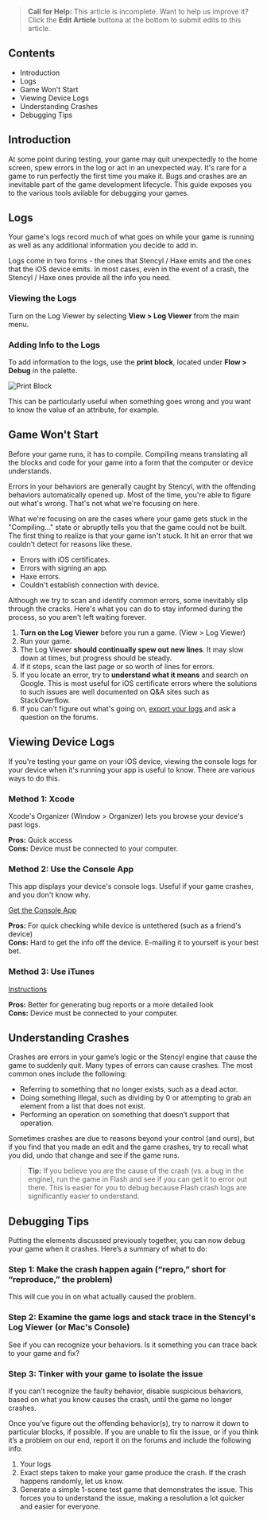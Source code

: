 > **Call for Help:** This article is incomplete. Want to help us improve it? Click the **Edit Article** buttona at the bottom to submit edits to this article.

## Contents

* Introduction
* Logs
* Game Won't Start
* Viewing Device Logs
* Understanding Crashes
* Debugging Tips
 

## Introduction

At some point during testing, your game may quit unexpectedly to the home screen, spew errors in the log or act in an unexpected way. It's rare for a game to run perfectly the first time you make it. Bugs and crashes are an inevitable part of the game development lifecycle. This guide exposes you to the various tools avilable for debugging your games.


## Logs

Your game's logs record much of what goes on while your game is running as well as any additional information you decide to add in.

Logs come in two forms - the ones that Stencyl / Haxe emits and the ones that the iOS device emits. In most cases, even in the event of a crash, the Stencyl / Haxe ones provide all the info you need.


### Viewing the Logs
Turn on the Log Viewer by selecting **View > Log Viewer** from the main menu.

### Adding Info to the Logs
To add information to the logs, use the **print block**, located under **Flow > Debug** in the palette.

![Print Block](http://static.stencyl.com/pedia2/blocks/flow/flow_debug/Print.png)

This can be particularly useful when something goes wrong and you want to know the value of an attribute, for example.

 

## Game Won't Start

Before your game runs, it has to compile. Compiling means translating all the blocks and code for your game into a form that the computer or device understands.

Errors in your behaviors are generally caught by Stencyl, with the offending behaviors automatically opened up. Most of the time, you're able to figure out what's wrong. That's not what we're focusing on here.

What we're focusing on are the cases where your game gets stuck in the "Compiling..." state or abruptly tells you that the game could not be built. The first thing to realize is that your game isn't stuck. It hit an error that we couldn't detect for reasons like these.

* Errors with iOS certificates.
* Errors with signing an app.
* Haxe errors.
* Couldn't establish connection with device.

Although we try to scan and identify common errors, some inevitably slip through the cracks. Here's what you can do to stay informed during the process, so you aren't left waiting forever.

1. **Turn on the Log Viewer** before you run a game. (View > Log Viewer)
2. Run your game.
3. The Log Viewer **should continually spew out new lines**. It may slow down at times, but progress should be steady.
4. If it stops, scan the last page or so worth of lines for errors. 
5. If you locate an error, try to **understand what it means** and search on Google. This is most useful for iOS certificate errors where the solutions to such issues are well documented on Q&A sites such as StackOverflow. 
6. If you can't figure out what's going on, [export your logs](http://www.stencyl.com/help/view/generating-logs/) and ask a question on the forums.



## Viewing Device Logs

If you're testing your game on your iOS device, viewing the console logs for your device when it's running your app is useful to know. There are various ways to do this.

### Method 1: Xcode

Xcode's Organizer (Window > Organizer) lets you browse your device's past logs.

**Pros:** Quick access<br />
**Cons:** Device must be connected to your computer.


### Method 2: Use the Console App

This app displays your device's console logs. Useful if your game crashes, and you don't know why.

[Get the Console App](http://itunes.apple.com/us/app/console/id317676250?mt=8)

**Pros:** For quick checking while device is untethered (such as a friend's device)<br />
**Cons:** Hard to get the info off the device. E-mailing it to yourself is your best bet.


### Method 3: Use iTunes

[Instructions](http://aplus.rs/apple/how-to-find-crash-logs-for-iphone-applications-on-mac-vista-and-xp/)

**Pros:** Better for generating bug reports or a more detailed look<br />
**Cons:** Device must be connected to your computer.


## Understanding Crashes

Crashes are errors in your game’s logic or the Stencyl engine that cause the game to suddenly quit. Many types of errors can cause crashes. The most common ones include the following:

* Referring to something that no longer exists, such as a dead actor.
* Doing something illegal, such as dividing by 0 or attempting to grab an element from a list that does not exist.
* Performing an operation on something that doesn’t support that operation.

Sometimes crashes are due to reasons beyond your control (and ours), but if you find that you made an edit and the game crashes, try to recall what you did, undo that change and see if the game runs.

> **Tip:** If you believe you are the cause of the crash (vs. a bug in the engine), run the game in Flash and see if you can get it to error out there. This is easier for you to debug because Flash crash logs are significantly easier to understand.

 
## Debugging Tips

Putting the elements discussed previously together, you can now debug your game when it crashes. Here’s a summary of what to do:

### Step 1: Make the crash happen again (“repro,” short for “reproduce,” the problem)
This will cue you in on what actually caused the problem.

### Step 2: Examine the game logs and stack trace in the Stencyl's Log Viewer (or Mac's Console)
See if you can recognize your behaviors. Is it something you can trace back to your game and fix?

### Step 3: Tinker with your game to isolate the issue
If you can’t recognize the faulty behavior, disable suspicious behaviors, based on what you know causes the crash, until the game no longer crashes.

Once you’ve figure out the offending behavior(s), try to narrow it down to particular blocks, if possible. If you are unable to fix the issue, or if you think it’s a problem on our end, report it on the forums and include the following info.

1. Your logs
2. Exact steps taken to make your game produce the crash. If the crash happens randomly, let us know.
3. Generate a simple 1-scene test game that demonstrates the issue. This forces you to understand the issue, making a resolution a lot quicker and easier for everyone.
